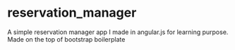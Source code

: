 # reservation_manager
A simple reservation manager app I made in angular.js for learning purpose. 
Made on the top of bootstrap boilerplate

